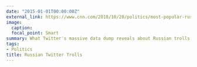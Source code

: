 ```yaml
---
date: "2015-01-01T00:00:00Z"
external_link: https://www.cnn.com/2018/10/20/politics/most-popular-russian-campaign-trolls/index.html
image:
  caption: 
  focal_point: Smart
summary: What Twitter's massive data dump reveals about Russian trolls
tags:
- Politics
title: Russian Twitter Trolls
---
```


